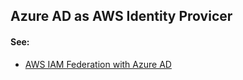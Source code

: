 ## Azure AD as AWS Identity Provicer

#### See:
* [AWS IAM Federation with Azure AD](https://www.youtube.com/watch?v=ebmvM22KFHk)
